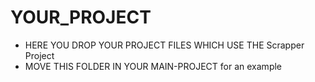 # YOUR_PROJECT
- HERE YOU DROP YOUR PROJECT FILES WHICH USE THE Scrapper Project
- MOVE THIS FOLDER IN YOUR MAIN-PROJECT for an example 